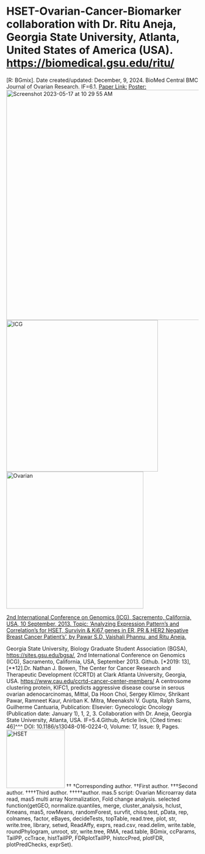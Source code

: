 # HSET-Ovarian-Cancer-Biomarker collaboration with Dr. Ritu Aneja, Georgia State University, Atlanta, United States of America (USA). https://biomedical.gsu.edu/ritu/
[R: BGmix]. Date created/updated: December, 9, 2024.
BioMed Central BMC Journal of Ovarian Research. IF=6.1. [Paper Link:](https://www.ncbi.nlm.nih.gov/pubmed/25028599)
[Poster:](https://www.claflin-computation.com/lab-journey?pgid=ktmii98q-64f1ff2e-dfef-4d26-82be-34353a6dbd79)
<img width="603" alt="Screenshot 2023-05-17 at 10 29 55 AM" src="https://github.com/spawar2/HSET-Ovarian-Cancer-Biomarker/assets/25118302/0464c574-db74-413b-beab-afca0c7fdd46">
<img width="397" alt="ICG" src="https://github.com/spawar2/HSET-Ovarian-Cancer-Biomarker/assets/25118302/81de5df7-021b-4b7e-97ba-fc58cc9f342a">
<img width="359" alt="Ovarian" src="https://github.com/spawar2/HSET-Ovarian-Cancer-Biomarker/assets/25118302/6cfb692b-f6cc-4254-b4d9-61b1ccfecf6f">

[2nd International Conference on Genomics (ICG), Sacremento, California, USA, 10 September, 2013. Topic: ‘Analyzing Expression Pattern’s and Correlation’s for HSET, Survivin & Ki67 genes in ER, PR & HER2 Negative Breast Cancer Patient’s’, by Pawar S.D, Vaishali Phannu, and Ritu Aneja.](https://icg.bio/)

Georgia State University, Biology Graduate Student Association (BGSA), https://sites.gsu.edu/bgsa/, 2nd International Conference on Genomics (ICG), Sacramento, California, USA, September 2013. Github. [*2019: 13],[**12].Dr. Nathan J. Bowen, The Center for Cancer Research and Therapeutic Development (CCRTD) at Clark Atlanta University, Georgia, USA.
https://www.cau.edu/ccrtd-cancer-center-members/
A centrosome clustering protein, KIFC1, predicts aggressive disease course in serous ovarian adenocarcinomas, Mittal, Da Hoon Choi, Sergey Klimov, Shrikant Pawar, Ramneet Kaur, Anirban K. Mitra, Meenakshi V. Gupta, Ralph Sams, Guilherme Cantuaria, Publication: Elsevier: Gynecologic Oncology (Publication date: January 1), 1, 2, 3. Collaboration with Dr. Aneja, Georgia State University, Atlanta, USA. IF=5.4.Github, Article link, [Cited times: 46]^^^ DOI: 10.1186/s13048-016-0224-0, Volume: 17, Issue: 9, Pages.
<img width="153" alt="HSET" src="https://github.com/spawar2/HSET-Ovarian-Cancer-Biomarker/assets/25118302/8c538cc5-7b9c-4074-973a-f7a451042a60">
††
†Corresponding author. ††First author. †††Second author. ††††Third author. †††††author.
mas.5 script: Ovarian Microarray data read, mas5 multi array Normalization, Fold change analysis.
selected function(getGEO, normalize.quantiles, merge, cluster_analysis, hclust, Kmeans, mas5, rowMeans, randomForest, survfit, chisq.test, pData, rep, colnames, factor, eBayes, decideTests, topTable, read.tree, plot, str, write.tree, library, setwd, ReadAffy, exprs, read.csv, read.delim, write.table, roundPhylogram, unroot, str, write.tree, RMA, read.table, BGmix, ccParams, TailPP, ccTrace, histTailPP, FDRplotTailPP, histccPred, plotFDR, plotPredChecks, exprSet).
